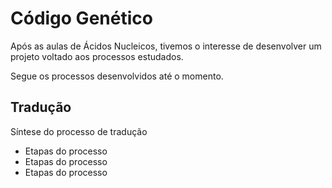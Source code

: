 <h1>Código Genético</h1>

Após as aulas de Ácidos Nucleicos, tivemos o interesse de desenvolver um projeto voltado aos processos estudados.
<p> Segue os processos desenvolvidos até o momento. </p>

## Tradução
Síntese do processo de tradução
<ul>	
	<li> Etapas do processo</li>
	<li> Etapas do processo</li>
	<li> Etapas do processo</li>
</ul>
